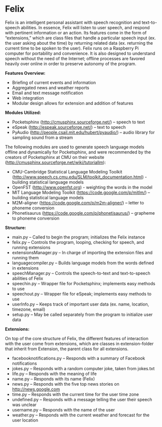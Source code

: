 Felix
=====
Felix is an intelligent personal assistant with speech recognition and text-to-speech abilities. In essence, Felix will listen to user speech, and respond with pertinent information or an action. Its features come in the form of “extensions,” which are class files that handle a particular speech input (ex. the user asking about the time) by returning related data (ex. returning the current time to be spoken to the user). Felix runs on a Raspberry Pi computer for portability and convenience. It is also designed to understand speech without the need of the Internet; offline processes are favored heavily over online in order to preserve autonomy of the program.

**Features Overview:**
- Briefing of current events and information
- Aggregated news and weather reports
- Email and text message notification
- Web integration
- Modular design allows for extension and addition of features

**Modules Utilized:**
- Pocketsphinx (http://cmusphinx.sourceforge.net/) – speech to text
- eSpeak (http://espeak.sourceforge.net/) – text to speech
- PyAudio (http://people.csail.mit.edu/hubert/pyaudio/) – audio library for sampling sound from a stream

The following modules are used to generate speech language models offline and dynamically for Pocketsphinx, and were
recommended by the creators of Pocketsphinx at CMU on their website (http://cmusphinx.sourceforge.net/wiki/tutoriallm):
- CMU-Cambridge Statistical Language Modeling Toolkit (http://www.speech.cs.cmu.edu/SLM/toolkit_documentation.html) - building
statistical language models
- OpenFST (http://www.openfst.org) - weighting the words in the model
- MIT Language Modeling Toolkit (https://code.google.com/p/mitlm/) – building statistical language models
- M2M-aligner (https://code.google.com/p/m2m-aligner/) – letter to phoneme conversion
- Phonetisaurus (https://code.google.com/p/phonetisaurus/) – grapheme to phoneme conversion

**Structure:**
- main.py – Called to begin the program; initializes the Felix instance
- felix.py – Controls the program, looping, checking for speech, and running extensions
- extensionsManager.py – In charge of importing the extension files and running them
- languagecompiler.py – Builds language models from the words defined in extensions
- speechManager.py – Controls the speech-to-text and text-to-speech abilities of Felix
- speechin.py – Wrapper file for Pocketsphinx; implements easy methods to use
- speechout.py – Wrapper file for eSpeak; implements easy methods to use
- userInfo.py – Keeps track of important user data (ex. name, location, timezone, email)
- setup.py – May be called separately from the program to initialize user data

**Extensions:**

On top of the core structure of Felix, the different features of interaction with the user come from extensions, which are
classes in extension-folder that inherit from Extension, the parent class for all extensions.
- facebooknotifications.py – Responds with a summary of Facebook notifications
- jokes.py – Responds with a random computer joke, taken from jokes.txt
- life.py – Responds with the meaning of life
- name.py – Responds with its name (Felix)
- news.py – Responds with the five top news stories on http://news.google.com
- time.py – Responds with the current time for the user time zone
- undefined.py – Responds with a message telling the user their speech was unclear
- username.py – Responds with the name of the user
- weather.py – Responds with the current weather and forecast for the user location
